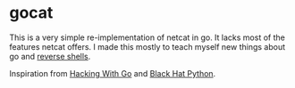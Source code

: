 # gocat

This is a very simple re-implementation of netcat in go. It lacks most of the features netcat offers. I made this mostly to teach myself new things about go and [reverse shells](https://blog.ropnop.com/upgrading-simple-shells-to-fully-interactive-ttys/).

Inspiration from [Hacking With Go](https://github.com/parsiya/Hacking-with-Go) and [Black Hat Python](https://github.com/WillPennell/Python/tree/master/Black-Hat-Python).
